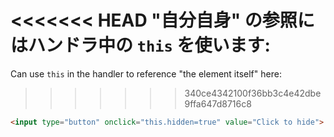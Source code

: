 <<<<<<< HEAD
"自分自身" の参照にはハンドラ中の `this` を使います:
=======
Can use `this` in the handler to reference "the element itself" here:
>>>>>>> 340ce4342100f36bb3c4e42dbe9ffa647d8716c8

```html run height=50
<input type="button" onclick="this.hidden=true" value="Click to hide">
```
